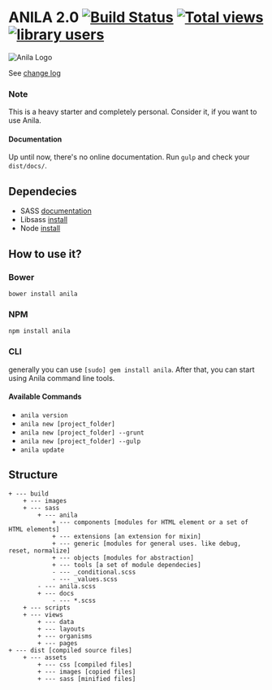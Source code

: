 # ANILA 2.0 [![Build Status](https://travis-ci.org/bravocado/anila.png?branch=master)](https://travis-ci.org/bravocado/anila) [![Total views](https://sourcegraph.com/api/repos/github.com/bravocado/anila/counters/views.png)](https://sourcegraph.com/github.com/bravocado/anila) [![library users](https://sourcegraph.com/api/repos/github.com/bravocado/anila/badges/library-users.png)](https://sourcegraph.com/github.com/bravocado/anila)

![Anila Logo](/dist/images/logo100.png)

See [change log](https://github.com/bravocado/anila/blob/development/changelog.md)

### Note
This is a heavy starter and completely personal.
Consider it, if you want to use Anila.

#### Documentation
Up until now, there's no online documentation. Run `gulp` and check your `dist/docs/`.

## Dependecies
- SASS [documentation](http://sass-lang.com/documentation/file.SASS_REFERENCE.html)
- Libsass [install](http://libsass.org/)
- Node [install](http://nodejs.org/)


## How to use it?

### Bower

`bower install anila`


### NPM

`npm install anila`


### CLI

generally you can use `[sudo] gem install anila`. After that, you can start using Anila command line tools.

#### Available Commands
- `anila version`
- `anila new [project_folder]`
- `anila new [project_folder] --grunt`
- `anila new [project_folder] --gulp`
- `anila update`


## Structure
```
+ --- build
	+ --- images
	+ --- sass
		+ --- anila
			+ --- components [modules for HTML element or a set of HTML elements]
			+ --- extensions [an extension for mixin]
			+ --- generic [modules for general uses. like debug, reset, normalize]
			+ --- objects [modules for abstraction]
			+ --- tools [a set of module dependecies]
			- --- _conditional.scss
			- --- _values.scss
		- --- anila.scss
		+ --- docs
			- --- *.scss
	+ --- scripts
	+ --- views
		+ --- data
		+ --- layouts
		+ --- organisms
		+ --- pages
+ --- dist [compiled source files]
	+ --- assets
		+ --- css [compiled files]
		+ --- images [copied files]
		+ --- sass [minified files]
```
